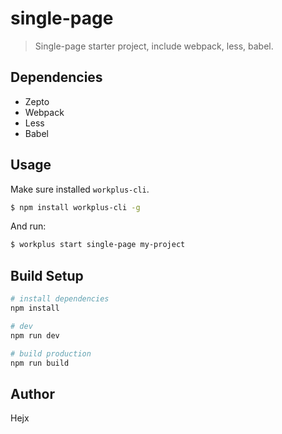 # single-page

> Single-page starter project, include webpack, less, babel.

## Dependencies

* Zepto
* Webpack
* Less
* Babel

## Usage

Make sure installed `workplus-cli`.

```bash
$ npm install workplus-cli -g
```

And run:

```bash
$ workplus start single-page my-project
```

## Build Setup

```bash
# install dependencies
npm install

# dev
npm run dev

# build production
npm run build

```

## Author

Hejx

